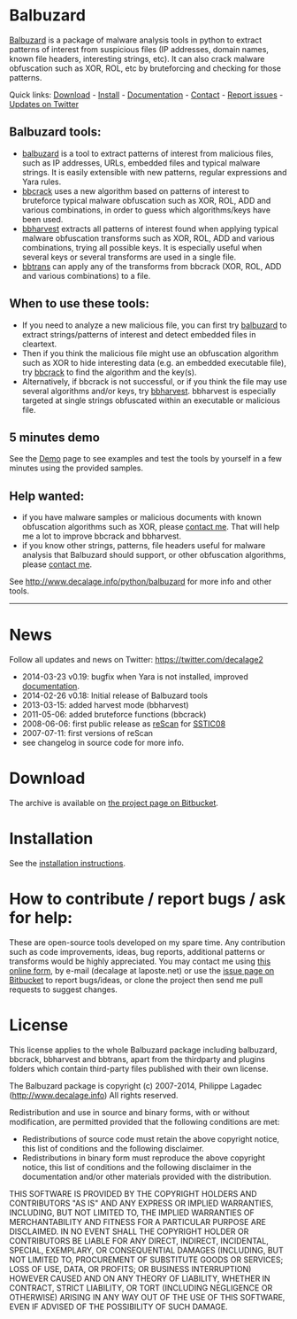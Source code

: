 Balbuzard
=========

[Balbuzard](http://www.decalage.info/python/balbuzard) is a package of malware analysis tools in python to extract patterns of interest from suspicious files (IP addresses, domain names, known file headers, interesting strings, etc). It can also crack malware obfuscation such as XOR, ROL, etc by bruteforcing and checking for those patterns.

Quick links: [Download](http://bitbucket.org/decalage/balbuzard/downloads) - [Install](https://bitbucket.org/decalage/balbuzard/wiki/Installation) - [Documentation](https://bitbucket.org/decalage/balbuzard/wiki) - [Contact](http://www.decalage.info/contact) - [Report issues](https://bitbucket.org/decalage/balbuzard/issues?status=new&status=open) - [Updates on Twitter](https://twitter.com/decalage2)

## Balbuzard tools:

- [balbuzard](https://bitbucket.org/decalage/balbuzard/wiki/balbuzard/) is a tool to extract patterns of interest from malicious files, such as IP addresses, URLs, embedded files and typical malware strings. It is easily extensible with new  patterns, regular expressions and Yara rules.
- [bbcrack](https://bitbucket.org/decalage/balbuzard/wiki/bbcrack/) uses a new algorithm based on patterns of interest to bruteforce typical malware obfuscation such as XOR, ROL, ADD and various combinations, in order to guess which algorithms/keys have been used. 
- [bbharvest](https://bitbucket.org/decalage/balbuzard/wiki/bbharvest/) extracts all patterns of interest found when applying typical malware obfuscation transforms such as XOR, ROL, ADD and various combinations, trying all possible keys. It is especially useful when several keys or several transforms are used in a single file.
- [bbtrans](https://bitbucket.org/decalage/balbuzard/wiki/bbtrans/) can apply any of the transforms from bbcrack (XOR, ROL, ADD and various combinations) to a file.

## When to use these tools:

- If you need to analyze a new malicious file, you can first try [balbuzard](https://bitbucket.org/decalage/balbuzard/wiki/balbuzard/) to extract strings/patterns of interest and detect embedded files in cleartext.
- Then if you think the malicious file might use an obfuscation algorithm such as XOR to hide interesting data (e.g. an embedded executable file), try [bbcrack](https://bitbucket.org/decalage/balbuzard/wiki/bbcrack/) to find the algorithm and the key(s).
- Alternatively, if bbcrack is not successful, or if you think the file may use several algorithms and/or keys, try [bbharvest](https://bitbucket.org/decalage/balbuzard/wiki/bbharvest/). bbharvest is especially targeted at single strings obfuscated within an executable or malicious file.


## 5 minutes demo

See the [Demo](https://bitbucket.org/decalage/balbuzard/wiki/Demo/) page to see examples and test the tools by yourself in a few minutes using the provided samples.

## Help wanted: 

- if you have malware samples or malicious documents with known obfuscation algorithms such as XOR, please [contact me](http://www.decalage.info/contact). That will help me a lot to improve bbcrack and bbharvest.
- if you know other strings, patterns, file headers useful for malware analysis that Balbuzard should support, or other obfuscation algorithms, please [contact me](http://www.decalage.info/contact).


See <http://www.decalage.info/python/balbuzard> for more info and other tools.

----------------------------------------------------------------------------------

# News

Follow all updates and news on Twitter: <https://twitter.com/decalage2>

- 2014-03-23 v0.19: bugfix when Yara is not installed, improved [documentation](https://bitbucket.org/decalage/balbuzard/wiki).
- 2014-02-26 v0.18: Initial release of Balbuzard tools
- 2013-03-15: added harvest mode (bbharvest)
- 2011-05-06: added bruteforce functions (bbcrack)
- 2008-06-06: first public release as [reScan](http://decalage.info/rescan) for [SSTIC08](http://decalage.info/sstic08)
- 2007-07-11: first versions of reScan
- see changelog in source code for more info.


# Download

The archive is available on [the project page on Bitbucket](https://bitbucket.org/decalage/balbuzard/downloads).


# Installation

See the [installation instructions](https://bitbucket.org/decalage/balbuzard/wiki/Installation).


# How to contribute / report bugs / ask for help:

These are open-source tools developed on my spare time. Any contribution such as code improvements, ideas, bug reports, additional patterns or transforms would be highly appreciated. You may contact me using [this online form](http://www.decalage.info/contact), by e-mail (decalage at laposte.net) or use the [issue page on Bitbucket](https://bitbucket.org/decalage/balbuzard/issues?status=new&status=open) to report bugs/ideas, or clone the project then send me pull requests to suggest changes.


License
=======

This license applies to the whole Balbuzard package including balbuzard, bbcrack, bbharvest and bbtrans, apart from the thirdparty and plugins folders which contain third-party files published with their own license.

The Balbuzard package is copyright (c) 2007-2014, Philippe Lagadec (http://www.decalage.info)
All rights reserved.

Redistribution and use in source and binary forms, with or without modification,
are permitted provided that the following conditions are met:

 * Redistributions of source code must retain the above copyright notice, this
   list of conditions and the following disclaimer.
 * Redistributions in binary form must reproduce the above copyright notice,
   this list of conditions and the following disclaimer in the documentation
   and/or other materials provided with the distribution.

THIS SOFTWARE IS PROVIDED BY THE COPYRIGHT HOLDERS AND CONTRIBUTORS "AS IS" AND
ANY EXPRESS OR IMPLIED WARRANTIES, INCLUDING, BUT NOT LIMITED TO, THE IMPLIED
WARRANTIES OF MERCHANTABILITY AND FITNESS FOR A PARTICULAR PURPOSE ARE
DISCLAIMED. IN NO EVENT SHALL THE COPYRIGHT HOLDER OR CONTRIBUTORS BE LIABLE
FOR ANY DIRECT, INDIRECT, INCIDENTAL, SPECIAL, EXEMPLARY, OR CONSEQUENTIAL
DAMAGES (INCLUDING, BUT NOT LIMITED TO, PROCUREMENT OF SUBSTITUTE GOODS OR
SERVICES; LOSS OF USE, DATA, OR PROFITS; OR BUSINESS INTERRUPTION) HOWEVER
CAUSED AND ON ANY THEORY OF LIABILITY, WHETHER IN CONTRACT, STRICT LIABILITY,
OR TORT (INCLUDING NEGLIGENCE OR OTHERWISE) ARISING IN ANY WAY OUT OF THE USE
OF THIS SOFTWARE, EVEN IF ADVISED OF THE POSSIBILITY OF SUCH DAMAGE.

